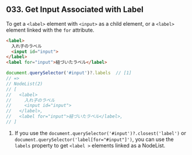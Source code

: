 ## 033. Get Input Associated with Label

To get a `<label>` element with `<input>` as a child element, or a `<label>` element linked with the `for` attribute.

```html
<label>
  入れ子のラベル
  <input id="input">
</label>
<label for="input">紐づいたラベル</label>
```
```js
document.querySelector('#input')?.labels  // [1]
// =>
// NodeList(2)
// [
//   <label>
//     入れ子のラベル
//     <input id="input">
//   </label>,
//   <label for="input">紐づいたラベル</label>,
// ]
```

1. If you use the `document.querySelector('#input')?.closest('label')` or `document.querySelector('label[for="#input"]')`, you can use the `labels` property to get `<label >` elements linked as a NodeList.
